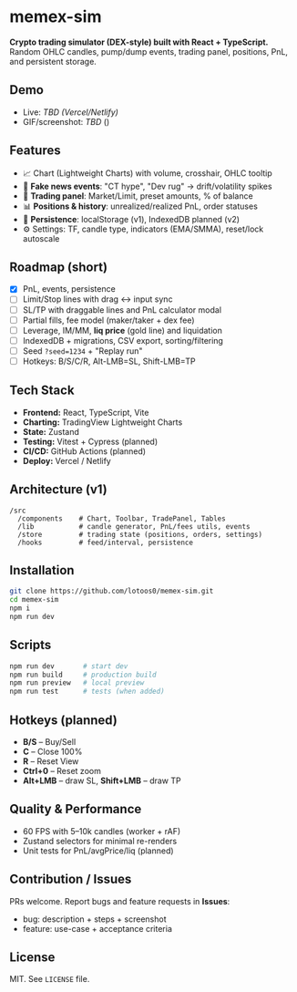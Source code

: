 # memex-sim

**Crypto trading simulator (DEX-style) built with React + TypeScript.**
Random OHLC candles, pump/dump events, trading panel, positions, PnL, and persistent storage.

## Demo

* Live: *TBD (Vercel/Netlify)*
* GIF/screenshot: *TBD* ()

## Features

* 📈 Chart (Lightweight Charts) with volume, crosshair, OHLC tooltip
* 📰 **Fake news events**: "CT hype", "Dev rug" → drift/volatility spikes
* 💼 **Trading panel**: Market/Limit, preset amounts, % of balance
* 📊 **Positions & history**: unrealized/realized PnL, order statuses
* 💾 **Persistence**: localStorage (v1), IndexedDB planned (v2)
* ⚙️ Settings: TF, candle type, indicators (EMA/SMMA), reset/lock autoscale

## Roadmap (short)

* [x] PnL, events, persistence
* [ ] Limit/Stop lines with drag ↔ input sync
* [ ] SL/TP with draggable lines and PnL calculator modal
* [ ] Partial fills, fee model (maker/taker + dex fee)
* [ ] Leverage, IM/MM, **liq price** (gold line) and liquidation
* [ ] IndexedDB + migrations, CSV export, sorting/filtering
* [ ] Seed `?seed=1234` + "Replay run"
* [ ] Hotkeys: B/S/C/R, Alt-LMB=SL, Shift-LMB=TP

## Tech Stack

* **Frontend:** React, TypeScript, Vite
* **Charting:** TradingView Lightweight Charts
* **State:** Zustand
* **Testing:** Vitest + Cypress (planned)
* **CI/CD:** GitHub Actions (planned)
* **Deploy:** Vercel / Netlify

## Architecture (v1)

```
/src
  /components    # Chart, Toolbar, TradePanel, Tables
  /lib           # candle generator, PnL/fees utils, events
  /store         # trading state (positions, orders, settings)
  /hooks         # feed/interval, persistence
```

## Installation

```bash
git clone https://github.com/lotoos0/memex-sim.git
cd memex-sim
npm i
npm run dev
```

## Scripts

```bash
npm run dev       # start dev
npm run build     # production build
npm run preview   # local preview
npm run test      # tests (when added)
```

## Hotkeys (planned)

* **B/S** – Buy/Sell
* **C** – Close 100%
* **R** – Reset View
* **Ctrl+0** – Reset zoom
* **Alt+LMB** – draw SL, **Shift+LMB** – draw TP

## Quality & Performance

* 60 FPS with 5–10k candles (worker + rAF)
* Zustand selectors for minimal re-renders
* Unit tests for PnL/avgPrice/liq (planned)

## Contribution / Issues

PRs welcome. Report bugs and feature requests in **Issues**:

* bug: description + steps + screenshot
* feature: use-case + acceptance criteria

## License

MIT. See `LICENSE` file.
